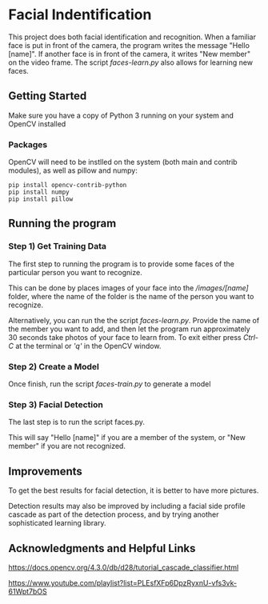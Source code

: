 # Facial Indentification

This project does both facial identification and recognition. When a familiar face is put in front of the camera, the program writes the message "Hello [name]". If another face is in front of the camera, it writes "New member" on the video frame. The script *faces-learn.py* also allows for learning new faces.

## Getting Started
Make sure you have a copy of Python 3 running on your system and OpenCV installed

### Packages

OpenCV will need to be instlled on the system (both main and contrib modules), as well as pillow and numpy:
```
pip install opencv-contrib-python 
pip install numpy
pip install pillow
```

## Running the program

### Step 1) Get Training Data
The first step to running the program is to provide some faces of the particular person you want to recognize.

This can be done by places images of your face into the */images/[name]* folder, where the name of the folder is the name of the person you want to recognize.

Alternatively, you can run the the script *faces-learn.py*. Provide the name of the member you want to add, and then let the program run approximately 30 seconds take photos of your face to learn from. To exit either press *Ctrl-C* at the terminal or *'q'* in the OpenCV window.

### Step 2) Create a Model
Once finish, run the script *faces-train.py* to generate a model

### Step 3) Facial Detection
The last step is to run the script faces.py.

This will say "Hello [name]" if you are a member of the system, or "New member" if you are not recognized.

## Improvements

To get the best results for facial detection, it is better to have more pictures. 

Detection results may also be improved by including a facial side profile cascade as part of the detection process, and by trying another sophisticated learning library.

## Acknowledgments and Helpful Links

https://docs.opencv.org/4.3.0/db/d28/tutorial_cascade_classifier.html

https://www.youtube.com/playlist?list=PLEsfXFp6DpzRyxnU-vfs3vk-61Wpt7bOS




